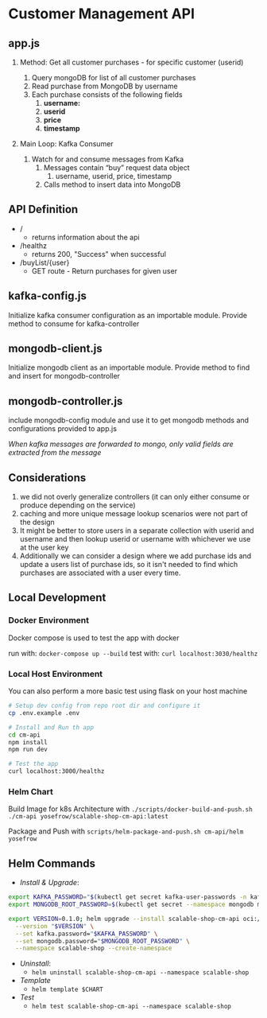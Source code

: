 # Customer Management API

## app.js

1.  Method: Get all customer purchases - for specific customer (userid)
    1.  Query mongoDB for list of all customer purchases
    2.  Read purchase from MongoDB by username
    3.  Each purchase consists of the following fields
        1.  **username:**
        2.  **userid**
        3.  **price**
        4.  **timestamp**
   
2.  Main Loop: Kafka Consumer
    1.  Watch for and consume messages from Kafka
        1.  Messages contain “buy” request data object
            1.  username, userid, price, timestamp
        2.  Calls method to insert data into MongoDB
   
## API Definition

- /
  - returns information about the api
- /healthz
  - returns 200, "Success" when successful
- /buyList/{user}
  - GET route - Return purchases for given user

## kafka-config.js

Initialize kafka consumer configuration as an importable module.
Provide method to consume for kafka-controller

## mongodb-client.js

Initialize mongodb client as an importable module.
Provide method to find and insert for mongodb-controller

## mongodb-controller.js

include mongodb-config module and use it to get mongodb methods and configurations
provided to app.js

*When kafka messages are forwarded to mongo, only valid fields are extracted from the message*

## Considerations

1. we did not overly generalize controllers (it can only either consume or produce depending on the service)
2. caching and more unique message lookup scenarios were not part of the design
3. It might be better to store users in a separate collection with userid and username and then lookup userid or username with whichever we use at the user key
4. Additionally we can consider a design where we add purchase ids and update a users list of purchase ids, so it isn't needed to find which purchases are associated with a user every time.

## Local Development

### Docker Environment

Docker compose is used to test the app with docker

run with: `docker-compose up --build`
test with: `curl localhost:3030/healthz`

### Local Host Environment

You can also perform a more basic test using flask on your host machine

```bash
# Setup dev config from repo root dir and configure it
cp .env.example .env

# Install and Run th app
cd cm-api
npm install
npm run dev

# Test the app
curl localhost:3000/healthz
```

### Helm Chart

Build Image for k8s Architecture with `./scripts/docker-build-and-push.sh ./cm-api yosefrow/scalable-shop-cm-api:latest`

Package and Push with `scripts/helm-package-and-push.sh cm-api/helm yosefrow`

## Helm Commands

- *Install & Upgrade*:
```bash
export KAFKA_PASSWORD="$(kubectl get secret kafka-user-passwords -n kafka -o jsonpath='{.data.client-passwords}' | base64 -d | cut -d , -f 1)"
export MONGODB_ROOT_PASSWORD=$(kubectl get secret --namespace mongodb mongodb -o jsonpath="{.data.mongodb-root-password}" | base64 -d)

export VERSION=0.1.0; helm upgrade --install scalable-shop-cm-api oci://registry-1.docker.io/yosefrow/scalable-shop-cm-api \
  --version "$VERSION" \
  --set kafka.password="$KAFKA_PASSWORD" \
  --set mongodb.password="$MONGODB_ROOT_PASSWORD" \
  --namespace scalable-shop --create-namespace
```
- *Uninstall*:
  - `helm uninstall scalable-shop-cm-api --namespace scalable-shop`
- *Template*
  - `helm template $CHART`
- *Test*
  - `helm test scalable-shop-cm-api --namespace scalable-shop`
